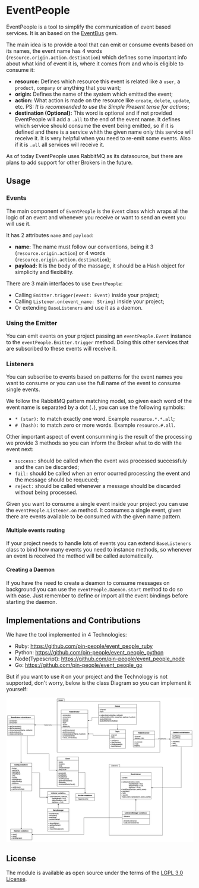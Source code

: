 # EventPeople

EventPeople is a tool to simplify the communication of event based services. It is an based on the [EventBus](https://github.com/EmpregoLigado/event_bus_rb) gem.

The main idea is to provide a tool that can emit or consume events based on its names, the event name has 4 words (`resource.origin.action.destination`) which defines some important info about what kind of event it is, where it comes from and who is eligible to consume it:

- **resource:** Defines which resource this event is related like a `user`, a `product`, `company` or anything that you want;
- **origin:** Defines the name of the system which emitted the event;
- **action:** What action is made on the resource like `create`, `delete`, `update`, etc. PS: *It is recommended to use the Simple Present tense for actions*;
- **destination (Optional):** This word is optional and if not provided EventPeople will add a `.all` to the end of the event name. It defines which service should consume the event being emitted, so if it is defined and there is a service whith the given name only this service will receive it. It is very helpful when you need to re-emit some events. Also if it is `.all` all services will receive it.

As of today EventPeople uses RabbitMQ as its datasource, but there are plans to add support for other Brokers in the future.

## Usage

### Events

The main component of `EventPeople` is the `Event` class which wraps all the logic of an event and whenever you receive or want to send an event you will use it.

It has 2 attributes `name` and `payload`:

- **name:** The name must follow our conventions, being it 3 (`resource.origin.action`) or 4 words (`resource.origin.action.destination`);
- **payload:** It is the body of the massage, it should be a Hash object for simplicity and flexibility.

There are 3 main interfaces to use `EventPeople`:

- Calling `Emitter.trigger(event: Event)` inside your project;
- Calling `Listener.on(event_name: String)` inside your project;
- Or extending `BaseListeners` and use it as a daemon.

### Using the Emitter
You can emit events on your project passing an `eventPeople.Event` instance to the `eventPeople.Emitter.trigger` method. Doing this other services that are subscribed to these events will receive it.

### Listeners

You can subscribe to events based on patterns for the event names you want to consume or you can use the full name of the event to consume single events.

We follow the RabbitMQ pattern matching model, so given each word of the event name is separated by a dot (`.`), you can use the following symbols:

- `* (star):` to match exactly one word. Example `resource.*.*.all`;
- `# (hash):` to match zero or more words. Example `resource.#.all`.

Other important aspect of event consumming is the result of the processing we provide 3 methods so you can inform the Broker what to do with the event next:

- `success:` should be called when the event was processed successfuly and the can be discarded;
- `fail:` should be called when an error ocurred processing the event and the message should be requeued;
- `reject:` should be called whenever a message should be discarded without being processed.

Given you want to consume a single event inside your project you can use the `eventPeople.Listener.on` method. It consumes a single event, given there are events available to be consumed with the given name pattern.

#### Multiple events routing

If your project needs to handle lots of events you can extend `BaseListeners` class to bind how many events you need to instance methods, so whenever an event is received the method will be called automatically.

#### Creating a Daemon

If you have the need to create a deamon to consume messages on background you can use the `eventPeople.Daemon.start` method to do so with ease. Just remember to define or import all the event bindings before starting the daemon.

## Implementations and Contributions

We have the tool implemented in 4 Technologies:

- Ruby: https://github.com/pin-people/event_people_ruby
- Python: https://github.com/pin-people/event_people_python
- Node(Typescript): https://github.com/pin-people/event_people_node
- Go: https://github.com/pin-people/event_people_go

But if you want to use it on your project and the Technology is not supported, don't worry, below is the class Diagram so you can implement it yourself:

![event_people class' diagram](diagram.png "EventPeople Class' Diagram")

## License

The module is available as open source under the terms of the [LGPL 3.0 License](https://www.gnu.org/licenses/lgpl-3.0.en.html).
